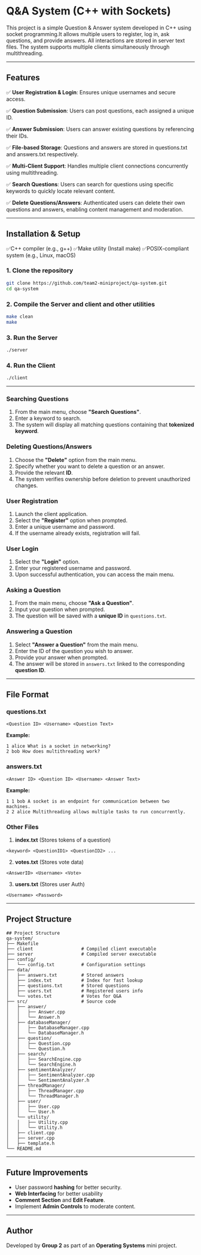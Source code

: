 # Q&A System (C++ with Sockets)

This project is a simple Question & Answer system developed in C++ using socket programming.It allows multiple users to register, log in, ask questions, and provide answers. 
All interactions are stored in server text files. The system supports multiple clients simultaneously through multithreading.

---

## Features
✅ **User Registration & Login**: Ensures unique usernames and secure access.

✅ **Question Submission**: Users can post questions, each assigned a unique ID. 

✅ **Answer Submission**: Users can answer existing questions by referencing their IDs.

✅ **File-based Storage**: Questions and answers are stored in questions.txt and answers.txt respectively.

✅ **Multi-Client Support**: Handles multiple client connections concurrently using multithreading.

✅ **Search Questions**: Users can search for questions using specific keywords to quickly locate relevant content.

✅ **Delete Questions/Answers**: Authenticated users can delete their own questions and answers, enabling content management and moderation.


---

## Installation & Setup

✅C++ compiler (e.g., g++)
✅Make utility (Install make)
✅POSIX-compliant system (e.g., Linux, macOS)

### **1. Clone the repository**
```sh
git clone https://github.com/team2-miniproject/qa-system.git
cd qa-system
```

### **2. Compile the Server and client and other utilities**
```sh
make clean
make
```

### **3. Run the Server**
```sh
./server
```

### **4. Run the Client**
```sh
./client
```

---

### Searching Questions
1. From the main menu, choose **"Search Questions"**.
2. Enter a keyword to search.
3. The system will display all matching questions containing that **tokenized keyword**.

### Deleting Questions/Answers
1. Choose the **"Delete"** option from the main menu.
2. Specify whether you want to delete a question or an answer.
3. Provide the relevant **ID**.
4. The system verifies ownership before deletion to prevent unauthorized changes.

### User Registration
1. Launch the client application.
2. Select the **"Register"** option when prompted.
3. Enter a unique username and password.
4. If the username already exists, registration will fail.

### User Login
1. Select the **"Login"** option.
2. Enter your registered username and password.
3. Upon successful authentication, you can access the main menu.

### Asking a Question
1. From the main menu, choose **"Ask a Question"**.
2. Input your question when prompted.
3. The question will be saved with a **unique ID** in `questions.txt`.

### Answering a Question
1. Select **"Answer a Question"** from the main menu.
2. Enter the ID of the question you wish to answer.
3. Provide your answer when prompted.
4. The answer will be stored in `answers.txt` linked to the corresponding **question ID**.

---

## File Format
### **questions.txt**
```
<Question ID> <Username> <Question Text>
```
**Example:**
```
1 alice What is a socket in networking?
2 bob How does multithreading work?
```

### **answers.txt**
```
<Answer ID> <Question ID> <Username> <Answer Text>
```
**Example:**
```
1 1 bob A socket is an endpoint for communication between two machines.
2 2 alice Multithreading allows multiple tasks to run concurrently.
```

### **Other Files**
1. **index.txt** (Stores tokens of a question)
```
<keyword> <QuestionID1> <QuestionID2> ...
```
2. **votes.txt** (Stores vote data)
```
<AnswerID> <Username> <Vote>
```
3. **users.txt** (Stores user Auth)
```
<Username> <Password>
```

---
## Project Structure
```
## Project Structure
qa-system/
├── Makefile
├── client                  # Compiled client executable
├── server                  # Compiled server executable
├── config/
│   └── config.txt          # Configuration settings
├── data/
│   ├── answers.txt         # Stored answers
│   ├── index.txt           # Index for fast lookup
│   ├── questions.txt       # Stored questions
│   ├── users.txt           # Registered users info
│   └── votes.txt           # Votes for Q&A
├── src/                    # Source code
│   ├── answer/
│   │   ├── Answer.cpp
│   │   └── Answer.h
│   ├── databaseManager/
│   │   ├── DatabaseManager.cpp
│   │   └── DatabaseManager.h
│   ├── question/
│   │   ├── Question.cpp
│   │   └── Question.h
│   ├── search/
│   │   ├── SearchEngine.cpp
│   │   └── SearchEngine.h
│   ├── sentimentAnalyzer/
│   │   ├── SentimentAnalyzer.cpp
│   │   └── SentimentAnalyzer.h
│   ├── threadManager/
│   │   ├── ThreadManager.cpp
│   │   └── ThreadManager.h
│   ├── user/
│   │   ├── User.cpp
│   │   └── User.h
│   └── utility/
│   │   ├── Utility.cpp
│   │   └── Utility.h
│   ├── client.cpp
│   ├── server.cpp
│   ├── template.h
└── README.md
```

---

## Future Improvements
- User password **hashing** for better security.
- **Web Interfacing** for better usability
- **Comment Section** and **Edit Feature**.
- Implement **Admin Controls** to moderate content.

---

## Author
Developed by **Group 2** as part of an **Operating Systems** mini project. 
